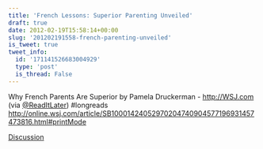 ```yaml
---
title: 'French Lessons: Superior Parenting Unveiled'
draft: true
date: 2012-02-19T15:58:14+00:00
slug: '201202191558-french-parenting-unveiled'
is_tweet: true
tweet_info:
  id: '171141526683004929'
  type: 'post'
  is_thread: False
---
```




Why French Parents Are Superior by Pamela Druckerman - <http://WSJ.com> (via [@ReadItLater](https://x.com/ReadItLater)) #longreads <http://online.wsj.com/article/SB10001424052970204740904577196931457473816.html#printMode>

[Discussion](https://x.com/sytelus/status/171141526683004929)
